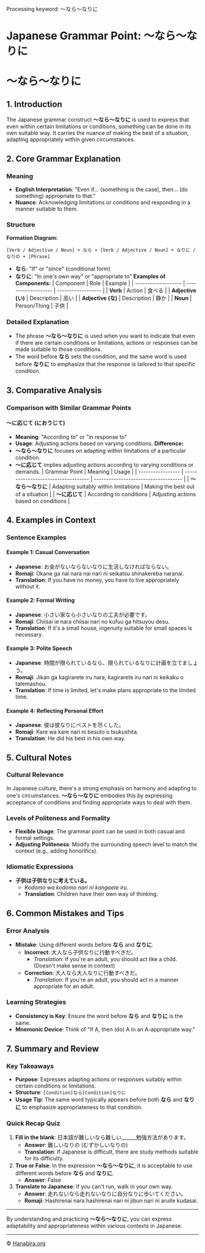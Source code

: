 Processing keyword: ～なら～なりに
# Japanese Grammar Point: ～なら～なりに
# ～なら～なりに
## 1. Introduction
The Japanese grammar construct **～なら～なりに** is used to express that even within certain limitations or conditions, something can be done in its own suitable way. It carries the nuance of making the best of a situation, adapting appropriately within given circumstances.
## 2. Core Grammar Explanation
### Meaning
- **English Interpretation**: "Even if... (something is the case), then... (do something) appropriate to that."
- **Nuance**: Acknowledging limitations or conditions and responding in a manner suitable to them.
### Structure
**Formation Diagram:**
```
[Verb / Adjective / Noun] + なら + [Verb / Adjective / Noun] + なりに / なりの + [Phrase]
```
- **なら**: "If" or "since" (conditional form)
- **なりに**: "In one's own way" or "appropriate to"
**Examples of Components:**
| Component           | Role                | Example            |
| ------------------- | ------------------- | ------------------ |
| **Verb**            | Action              | 食べる              |
| **Adjective (い)**  | Description         | 高い                |
| **Adjective (な)**  | Description         | 静か                |
| **Noun**            | Person/Thing        | 子供                |
### Detailed Explanation
- The phrase **～なら～なりに** is used when you want to indicate that even if there are certain conditions or limitations, actions or responses can be made suitable to those conditions.
- The word before **なら** sets the condition, and the same word is used before **なりに** to emphasize that the response is tailored to that specific condition.
## 3. Comparative Analysis
### Comparison with Similar Grammar Points
#### ～に応じて (におうじて)
- **Meaning**: "According to" or "in response to"
- **Usage**: Adjusting actions based on varying conditions.
**Difference:**
- **～なら～なりに** focuses on adapting within limitations of a particular condition.
- **～に応じて** implies adjusting actions according to varying conditions or demands.
| Grammar Point     | Meaning                             | Usage                                |
| ----------------- | ----------------------------------- | ------------------------------------ |
| **～なら～なりに** | Adapting suitably within limitations | Making the best out of a situation   |
| **～に応じて**     | According to conditions             | Adjusting actions based on conditions |
## 4. Examples in Context
### Sentence Examples
#### Example 1: Casual Conversation
- **Japanese**: お金がないならないなりに生活しなければならない。
- **Romaji**: Okane ga nai nara nai nari ni seikatsu shinakereba naranai.
- **Translation**: If you have no money, you have to live appropriately without it.
#### Example 2: Formal Writing
- **Japanese**: 小さい家なら小さいなりの工夫が必要です。
- **Romaji**: Chiisai ie nara chiisai nari no kufuu ga hitsuyou desu.
- **Translation**: If it's a small house, ingenuity suitable for small spaces is necessary.
#### Example 3: Polite Speech
- **Japanese**: 時間が限られているなら、限られているなりに計画を立てましょう。
- **Romaji**: Jikan ga kagirarete iru nara, kagirarete iru nari ni keikaku o tatemashou.
- **Translation**: If time is limited, let's make plans appropriate to the limited time.
#### Example 4: Reflecting Personal Effort
- **Japanese**: 彼は彼なりにベストを尽くした。
- **Romaji**: Kare wa kare nari ni besuto o tsukushita.
- **Translation**: He did his best in his own way.
## 5. Cultural Notes
### Cultural Relevance
In Japanese culture, there's a strong emphasis on harmony and adapting to one's circumstances. **～なら～なりに** embodies this by expressing acceptance of conditions and finding appropriate ways to deal with them.
### Levels of Politeness and Formality
- **Flexible Usage**: The grammar point can be used in both casual and formal settings.
- **Adjusting Politeness**: Modify the surrounding speech level to match the context (e.g., adding honorifics).
### Idiomatic Expressions
- **子供は子供なりに考えている。**
  - *Kodomo wa kodomo nari ni kangaete iru.*
  - **Translation**: Children have their own way of thinking.
## 6. Common Mistakes and Tips
### Error Analysis
- **Mistake**: Using different words before **なら** and **なりに**.
  - **Incorrect**: 大人なら子供なりに行動すべきだ。
    - *Translation*: If you're an adult, you should act like a child. (Doesn't make sense in context)
  - **Correction**: 大人なら大人なりに行動すべきだ。
    - *Translation*: If you're an adult, you should act in a manner appropriate for an adult.
### Learning Strategies
- **Consistency is Key**: Ensure the word before **なら** and **なりに** is the same.
- **Mnemonic Device**: Think of "If A, then (do) A in an A-appropriate way."
## 7. Summary and Review
### Key Takeaways
- **Purpose**: Expresses adapting actions or responses suitably within certain conditions or limitations.
- **Structure**: `[Condition]なら[Condition]なりに`
- **Usage Tip**: The same word typically appears before both **なら** and **なりに** to emphasize appropriateness to that condition.
### Quick Recap Quiz
1. **Fill in the blank**: 日本語が難しいなら難しい______勉強方法があります。
   - **Answer**: 難しいなりの (むずかしいなりの)
   - **Translation**: If Japanese is difficult, there are study methods suitable for its difficulty.
2. **True or False**: In the expression **～なら～なりに**, it is acceptable to use different words before **なら** and **なりに**.
   - **Answer**: False
3. **Translate to Japanese**: If you can't run, walk in your own way.
   - **Answer**: 走れないなら走れないなりに自分なりに歩いてください。
   - **Romaji**: Hashirenai nara hashirenai nari ni jibun nari ni aruite kudasai.

---
By understanding and practicing **～なら～なりに**, you can express adaptability and appropriateness within various contexts in Japanese.


---

© [Hanabira.org](https://hanabira.org)
